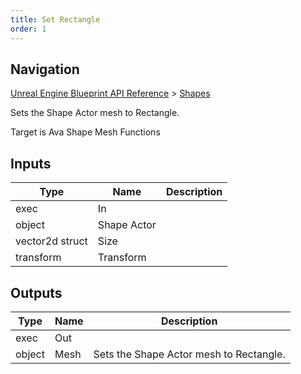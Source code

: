 ```yaml
---
title: Set Rectangle
order: 1
---
```

## Navigation

[Unreal Engine Blueprint API Reference](https://dev.epicgames.com/documentation/en-us/unreal-engine/BlueprintAPI) > [Shapes](https://dev.epicgames.com/documentation/en-us/unreal-engine/BlueprintAPI/Shapes)

Sets the Shape Actor mesh to Rectangle.

Target is Ava Shape Mesh Functions

## Inputs

| Type | Name | Description |
| --- | --- | --- |
| exec | In |  |
| object | Shape Actor |  |
| vector2d struct | Size |  |
| transform | Transform |  |

## Outputs

| Type | Name | Description |
| --- | --- | --- |
| exec | Out |  |
| object | Mesh | Sets the Shape Actor mesh to Rectangle. |
